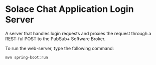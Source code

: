 # Solace Chat Application Login Server
A server that handles login requests and proxies the request through a REST-ful POST to the PubSub+ Software Broker.

To run the web-server, type the following command:

```
mvn spring-boot:run
```